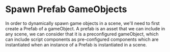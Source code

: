 # Spawn Prefab GameObjects
In order to dynamically spawn game objects in a scene, we'll need to first create a Prefab of a gameObject.  A prefab is an asset that we can include in any scene, we can consider that it is a preconfigured gameObject, which can include script components as pre-configured components which are instantiated when an instance of a Prefab is instantiated in a scene.  

